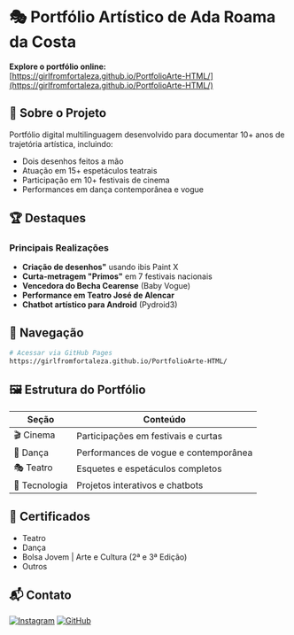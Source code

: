 # 🎭 Portfólio Artístico de Ada Roama da Costa

**Explore o portfólio online:**  
[https://girlfromfortaleza.github.io/PortfolioArte-HTML/](https://girlfromfortaleza.github.io/PortfolioArte-HTML/)

## 🌟 Sobre o Projeto
Portfólio digital multilinguagem desenvolvido para documentar 10+ anos de trajetória artística, incluindo:
- Dois desenhos feitos a mão
- Atuação em 15+ espetáculos teatrais
- Participação em 10+ festivais de cinema
- Performances em dança contemporânea e vogue

## 🏆 Destaques
### Principais Realizações
- **Criação de desenhos"** usando ibis Paint X
- **Curta-metragem "Primos"** em 7 festivais nacionais
- **Vencedora do Becha Cearense** (Baby Vogue)
- **Performance em Teatro José de Alencar**
- **Chatbot artístico para Android** (Pydroid3)

## 🧭 Navegação
```bash
# Acessar via GitHub Pages
https://girlfromfortaleza.github.io/PortfolioArte-HTML/
```

## 🖼️ Estrutura do Portfólio
| Seção          | Conteúdo                                 |
|----------------|------------------------------------------|
| 🎬 Cinema      | Participações em festivais e curtas     |
| 💃 Dança       | Performances de vogue e contemporânea   |
| 🎭 Teatro      | Esquetes e espetáculos completos        |
| 🤖 Tecnologia  | Projetos interativos e chatbots         |

## 📜 Certificados
- Teatro
- Dança
- Bolsa Jovem | Arte e Cultura (2ª e 3ª Edição)
- Outros

## 📬 Contato
[![Instagram](https://img.shields.io/badge/Instagram-E4405F?style=for-the-badge&logo=instagram&logoColor=white)](https://www.instagram.com/veil.and.brush/)
[![GitHub](https://img.shields.io/badge/GitHub-100000?style=for-the-badge&logo=github&logoColor=white)](https://github.com/girlfromfortaleza)

